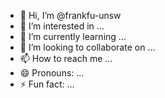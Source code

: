 - 👋 Hi, I’m @frankfu-unsw
- 👀 I’m interested in ...
- 🌱 I’m currently learning ...
- 💞️ I’m looking to collaborate on ...
- 📫 How to reach me ...
- 😄 Pronouns: ...
- ⚡ Fun fact: ...

<!---
frankfu-unsw/frankfu-unsw is a ✨ special ✨ repository because its `README.md` (this file) appears on your GitHub profile.
You can click the Preview link to take a look at your changes.
--->
